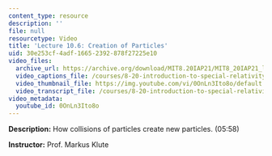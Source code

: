 ```yaml
---
content_type: resource
description: ''
file: null
resourcetype: Video
title: 'Lecture 10.6: Creation of Particles'
uid: 30e253cf-4adf-1665-2392-878f27225e10
video_files:
  archive_url: https://archive.org/download/MIT8.20IAP21/MIT8_20IAP21_lec10-6_300k.mp4
  video_captions_file: /courses/8-20-introduction-to-special-relativity-january-iap-2021/3e60428f0b4750a9afd384ed42f98d22_0OnLn3Ito8o.vtt
  video_thumbnail_file: https://img.youtube.com/vi/0OnLn3Ito8o/default.jpg
  video_transcript_file: /courses/8-20-introduction-to-special-relativity-january-iap-2021/4cd4a3adf3be36a4796cc07b360c77d6_0OnLn3Ito8o.pdf
video_metadata:
  youtube_id: 0OnLn3Ito8o
---
```


**Description:** How collisions of particles create new particles. (05:58)

**Instructor:** Prof. Markus Klute